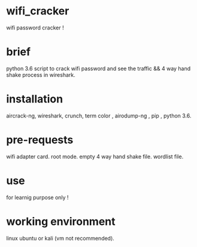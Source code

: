 # wifi_cracker

wifi password cracker !

# brief
python 3.6 script to crack wifi password and see the traffic && 4 way hand shake process in wireshark.

# installation

aircrack-ng,  wireshark, crunch, term color , airodump-ng , pip , python 3.6.

# pre-requests

wifi adapter card.
root mode.
empty 4 way hand shake file.
wordlist file.

# use

for learnig purpose only ! 

# working environment

linux ubuntu or kali (vm not recommended).

